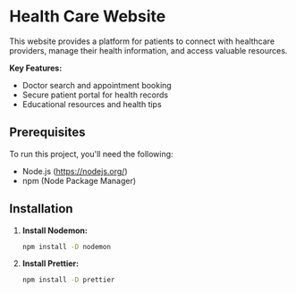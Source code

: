 # Health Care Website

This website provides a platform for patients to connect with healthcare providers, manage their health information, and access valuable resources.

**Key Features:**

- Doctor search and appointment booking
- Secure patient portal for health records
- Educational resources and health tips

## Prerequisites

To run this project, you'll need the following:

- Node.js (https://nodejs.org/)
- npm (Node Package Manager)

## Installation

1. **Install Nodemon:**

   ```bash
   npm install -D nodemon
2. **Install Prettier:**

   ```bash
   npm install -D prettier
